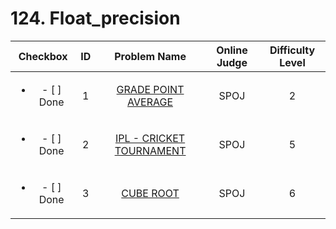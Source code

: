 # 124. Float_precision


| Checkbox | ID | Problem Name|Online Judge|Difficulty Level|
|:---:|:---:|:---:|:---:|:---:|
|<ul><li>- [ ] Done</li></ul>|1|[GRADE POINT AVERAGE](http://www.spoj.com/problems/GPA1/)|SPOJ|2|
|<ul><li>- [ ] Done</li></ul>|2|[IPL - CRICKET TOURNAMENT](http://www.spoj.com/problems/IPL1/)|SPOJ|5|
|<ul><li>- [ ] Done</li></ul>|3|[CUBE ROOT](http://www.spoj.com/problems/CUBEROO2/)|SPOJ|6|
